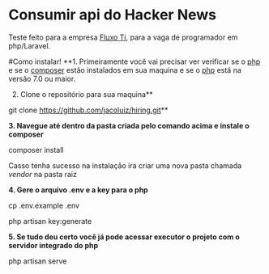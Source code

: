 # Consumir api do Hacker News
Teste feito para a empresa [Fluxo Ti](http://fluxoti.com/), para a vaga de programador em php/Laravel.

#Como instalar!
**1. Primeiramente você vai precisar ver verificar se o [php](http://php.net/) e se o [composer](https://getcomposer.org/) estão instalados em sua maquina e se o [php](http://php.net/) está na versão 7.0 ou maior.

2. Clone o repositório para sua maquina**

git clone https://github.com/jacoluiz/hiring.git**

**3. Navegue até dentro da pasta criada pelo comando acima e instale o composer**

composer install

Casso tenha sucesso na instalação ira criar uma nova pasta chamada *vendor* na pasta raiz

**4. Gere o arquivo .env e a key para o php**

cp .env.example .env

php artisan key:generate

**5. Se tudo deu certo você já pode acessar executor o projeto com o servidor integrado do php**

php artisan serve
